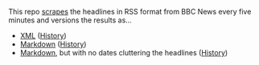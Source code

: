 This repo [scrapes](https://github.com/jasoncartwright/bbcrss/blob/main/.github/workflows/rss.yml) the headlines in RSS format from BBC News every five minutes and versions the results as...

* [XML](https://github.com/jasoncartwright/bbcrss/blob/main/home_uk.xml) ([History](https://github.com/jasoncartwright/bbcrss/commits/main/home_uk.xml))
* [Markdown](https://github.com/jasoncartwright/bbcrss/blob/main/home_uk.md) ([History](https://github.com/jasoncartwright/bbcrss/commits/main/home_uk.md))
* [Markdown](https://github.com/jasoncartwright/bbcrss/blob/main/home_uk_nodate.md), but with no dates cluttering the headlines ([History](https://github.com/jasoncartwright/bbcrss/commits/main/home_uk_nodate.md))
